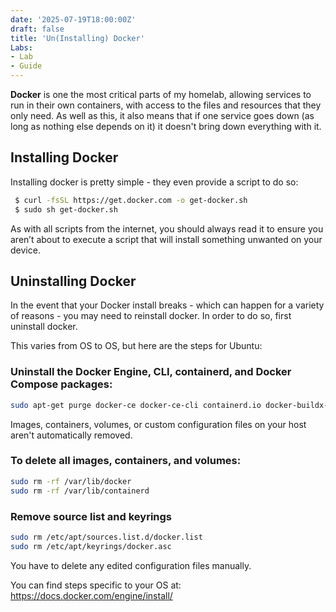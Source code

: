 ```yaml
---
date: '2025-07-19T18:00:00Z'
draft: false
title: 'Un(Installing) Docker'
Labs:
- Lab
- Guide
---
```

**Docker** is one the most critical parts of my homelab, allowing services to run in their own containers, with access to the files and resources that they only need. As well as this, it also means that if one service goes down (as long as nothing else depends on it) it doesn't bring down everything with it.

## Installing Docker

Installing docker is pretty simple - they even provide a script to do so:

```bash
 $ curl -fsSL https://get.docker.com -o get-docker.sh
 $ sudo sh get-docker.sh
```

As with all scripts from the internet, you should always read it to ensure you aren’t about to execute a script that will install something unwanted on your device.

## Uninstalling Docker

In the event that your Docker install breaks - which can happen for a variety of reasons - you may need to reinstall docker. In order to do so, first uninstall docker.

This varies from OS to OS, but here are the steps for Ubuntu:

### Uninstall the Docker Engine, CLI, containerd, and Docker Compose packages:

```bash
sudo apt-get purge docker-ce docker-ce-cli containerd.io docker-buildx-plugin docker-compose-plugin docker-ce-rootless-extras
```

Images, containers, volumes, or custom configuration files on your host aren't automatically removed. 

### To delete all images, containers, and volumes:

```bash
sudo rm -rf /var/lib/docker
sudo rm -rf /var/lib/containerd
```

### Remove source list and keyrings

```bash
sudo rm /etc/apt/sources.list.d/docker.list
sudo rm /etc/apt/keyrings/docker.asc
```

You have to delete any edited configuration files manually.

You can find steps specific to your OS at: https://docs.docker.com/engine/install/